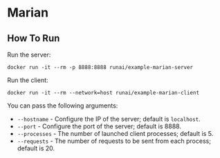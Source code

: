 # Marian

## How To Run

Run the server:
```
docker run -it --rm -p 8888:8888 runai/example-marian-server
```

Run the client:
```
docker run -it --rm --network=host runai/example-marian-client
```

You can pass the following arguments:
- `--hostname` - Configure the IP of the server; default is `localhost`.
- `--port` - Configure the port of the server; default is 8888.
- `--processes` - The number of launched client processes; default is 5.
- `--requests` - The number of requests to be sent from each process; default is 20.
